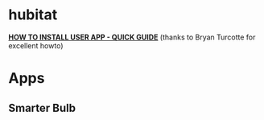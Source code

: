 # hubitat

[**HOW TO INSTALL USER APP - QUICK GUIDE**](https://github.com/bptworld/Hubitat/blob/d3d56642ef2e6f148b7733ba935aefcd428af5e4/Docs/How%20to%20Install%20a%20Custom%20App%20or%20Driver.md) (thanks to Bryan Turcotte for excellent howto)

# Apps

## Smarter Bulb

